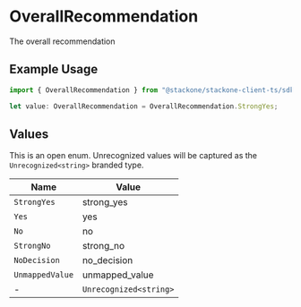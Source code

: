 # OverallRecommendation

The overall recommendation

## Example Usage

```typescript
import { OverallRecommendation } from "@stackone/stackone-client-ts/sdk/models/shared";

let value: OverallRecommendation = OverallRecommendation.StrongYes;
```

## Values

This is an open enum. Unrecognized values will be captured as the `Unrecognized<string>` branded type.

| Name                   | Value                  |
| ---------------------- | ---------------------- |
| `StrongYes`            | strong_yes             |
| `Yes`                  | yes                    |
| `No`                   | no                     |
| `StrongNo`             | strong_no              |
| `NoDecision`           | no_decision            |
| `UnmappedValue`        | unmapped_value         |
| -                      | `Unrecognized<string>` |